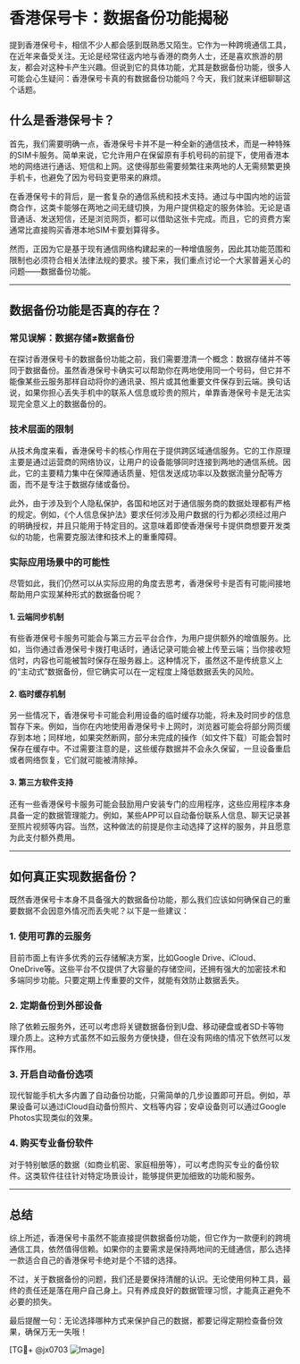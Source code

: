 # 香港保号卡：数据备份功能揭秘

提到香港保号卡，相信不少人都会感到既熟悉又陌生。它作为一种跨境通信工具，在近年来备受关注。无论是经常往返内地与香港的商务人士，还是喜欢旅游的朋友，都会对这种卡产生兴趣。但说到它的具体功能，尤其是数据备份功能，很多人可能会心生疑问：香港保号卡真的有数据备份功能吗？今天，我们就来详细聊聊这个话题。

## 什么是香港保号卡？

首先，我们需要明确一点，香港保号卡并不是一种全新的通信技术，而是一种特殊的SIM卡服务。简单来说，它允许用户在保留原有手机号码的前提下，使用香港本地的网络进行通话、短信和上网。这使得那些需要频繁往来两地的人无需频繁更换手机卡，也避免了因为号码变更带来的麻烦。

在香港保号卡的背后，是一套复杂的通信系统和技术支持。通过与中国内地的运营商合作，这类卡能够在两地之间无缝切换，为用户提供稳定的服务体验。无论是语音通话、发送短信，还是浏览网页，都可以借助这张卡完成。而且，它的资费方案通常比直接购买香港本地SIM卡要划算得多。

然而，正因为它是基于现有通信网络构建起来的一种增值服务，因此其功能范围和限制也必须符合相关法律法规的要求。接下来，我们重点讨论一个大家普遍关心的问题——数据备份功能。

---

## 数据备份功能是否真的存在？

### 常见误解：数据存储≠数据备份

在探讨香港保号卡的数据备份功能之前，我们需要澄清一个概念：数据存储并不等同于数据备份。虽然香港保号卡确实可以帮助你在两地使用同一个号码，但它并不能像某些云服务那样自动将你的通讯录、照片或其他重要文件保存到云端。换句话说，如果你担心丢失手机中的联系人信息或珍贵的照片，单靠香港保号卡是无法实现完全意义上的数据备份的。

### 技术层面的限制

从技术角度来看，香港保号卡的核心作用在于提供跨区域通信服务。它的工作原理主要是通过运营商的网络协议，让用户的设备能够同时连接到两地的通信系统。因此，它的主要精力集中在保障通话质量、短信发送成功率以及数据流量分配等方面，而不是专注于数据存储或备份。

此外，由于涉及到个人隐私保护，各国和地区对于通信服务商的数据处理都有严格的规定。例如，《个人信息保护法》要求任何涉及用户数据的行为都必须经过用户的明确授权，并且只能用于特定目的。这意味着即使香港保号卡提供商想要开发类似的功能，也需要克服法律和技术上的重重障碍。

### 实际应用场景中的可能性

尽管如此，我们仍然可以从实际应用的角度去思考，香港保号卡是否有可能间接地帮助用户实现某种形式的数据备份呢？

#### 1. 云端同步机制

有些香港保号卡服务可能会与第三方云平台合作，为用户提供额外的增值服务。比如，当你通过香港保号卡拨打电话时，通话记录可能会被上传至云端；当你接收短信时，内容也可能被暂时保存在服务器上。这种情况下，虽然这不是传统意义上的“主动式”数据备份，但它确实可以在一定程度上降低数据丢失的风险。

#### 2. 临时缓存机制

另一些情况下，香港保号卡可能会利用设备的临时缓存功能，将未及时同步的信息暂存下来。例如，当你在内地使用香港保号卡上网时，浏览器可能会将部分网页缓存到本地；同样地，如果突然断网，部分未完成的操作（如文件下载）可能会暂时保存在缓存中。不过需要注意的是，这些缓存数据并不会永久保留，一旦设备重启或者网络恢复，它们就可能被清除掉。

#### 3. 第三方软件支持

还有一些香港保号卡服务可能会鼓励用户安装专门的应用程序，这些应用程序本身具备一定的数据管理能力。例如，某些APP可以自动备份联系人信息、聊天记录甚至照片视频等内容。当然，这种做法的前提是你主动选择了这样的服务，并且愿意为此支付额外费用。

---

## 如何真正实现数据备份？

既然香港保号卡本身不具备强大的数据备份功能，那么我们应该如何确保自己的重要数据不会因意外情况而丢失呢？以下是一些建议：

### 1. 使用可靠的云服务

目前市面上有许多优秀的云存储解决方案，比如Google Drive、iCloud、OneDrive等。这些平台不仅提供了大容量的存储空间，还拥有强大的加密技术和多端同步功能。只要定期上传重要的文件，就能有效防止数据丢失。

### 2. 定期备份到外部设备

除了依赖云服务外，还可以考虑将关键数据备份到U盘、移动硬盘或者SD卡等物理介质上。这种方式虽然不如云服务方便快捷，但在没有网络的情况下依然可以发挥作用。

### 3. 开启自动备份选项

现代智能手机大多内置了自动备份功能，只需简单的几步设置即可开启。例如，苹果设备可以通过iCloud自动备份照片、文档等内容；安卓设备则可以通过Google Photos实现类似的效果。

### 4. 购买专业备份软件

对于特别敏感的数据（如商业机密、家庭相册等），可以考虑购买专业的备份软件。这类软件往往针对特定场景设计，能够提供更加细致的功能和服务。

---

## 总结

综上所述，香港保号卡虽然不能直接提供数据备份功能，但它作为一款便利的跨境通信工具，依然值得信赖。如果你的主要需求是保持两地间的无缝通信，那么选择一款适合自己的香港保号卡绝对是个不错的选择。

不过，关于数据备份的问题，我们还是要保持清醒的认识。无论使用何种工具，最终的责任还是落在用户自己身上。只有养成良好的数据管理习惯，才能真正避免不必要的损失。

最后提醒一句：无论选择哪种方式来保护自己的数据，都要记得定期检查备份效果，确保万无一失哦！

[TG💪+ @jx0703 ![Image](https://github.com/user-attachments/assets/dbca1d08-cadb-493c-b0ec-ad6f7a83f270)]